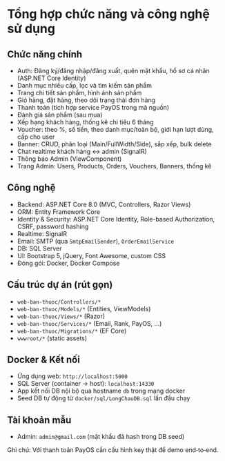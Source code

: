 # Tổng hợp chức năng và công nghệ sử dụng

## Chức năng chính
- Auth: Đăng ký/đăng nhập/đăng xuất, quên mật khẩu, hồ sơ cá nhân (ASP.NET Core Identity)
- Danh mục nhiều cấp, lọc và tìm kiếm sản phẩm
- Trang chi tiết sản phẩm, hình ảnh sản phẩm
- Giỏ hàng, đặt hàng, theo dõi trạng thái đơn hàng
- Thanh toán (tích hợp service PayOS trong mã nguồn)
- Đánh giá sản phẩm (sau mua)
- Xếp hạng khách hàng, thống kê chi tiêu 6 tháng
- Voucher: theo %, số tiền, theo danh mục/toàn bộ, giới hạn lượt dùng, cấp cho user
- Banner: CRUD, phân loại (Main/FullWidth/Side), sắp xếp, bulk delete
- Chat realtime khách hàng ↔ admin (SignalR)
- Thông báo Admin (ViewComponent)
- Trang Admin: Users, Products, Orders, Vouchers, Banners, thống kê

## Công nghệ
- Backend: ASP.NET Core 8.0 (MVC, Controllers, Razor Views)
- ORM: Entity Framework Core
- Identity & Security: ASP.NET Core Identity, Role-based Authorization, CSRF, password hashing
- Realtime: SignalR
- Email: SMTP (qua `SmtpEmailSender`), `OrderEmailService`
- DB: SQL Server
- UI: Bootstrap 5, jQuery, Font Awesome, custom CSS
- Đóng gói: Docker, Docker Compose

## Cấu trúc dự án (rút gọn)
- `web-ban-thuoc/Controllers/*`
- `web-ban-thuoc/Models/*` (Entities, ViewModels)
- `web-ban-thuoc/Views/*` (Razor)
- `web-ban-thuoc/Services/*` (Email, Rank, PayOS, ...)
- `web-ban-thuoc/Migrations/*` (EF Core)
- `wwwroot/*` (static assets)

## Docker & Kết nối
- Ứng dụng web: `http://localhost:5000`
- SQL Server (container → host): `localhost:14330`
- App kết nối DB nội bộ qua hostname `db` trong mạng docker
- Seed DB tự động từ `docker/sql/LongChauDB.sql` lần đầu chạy

## Tài khoản mẫu
- Admin: `admin@gmail.com` (mật khẩu đã hash trong DB seed)

Ghi chú: Với thanh toán PayOS cần cấu hình key thật để demo end‑to‑end.
